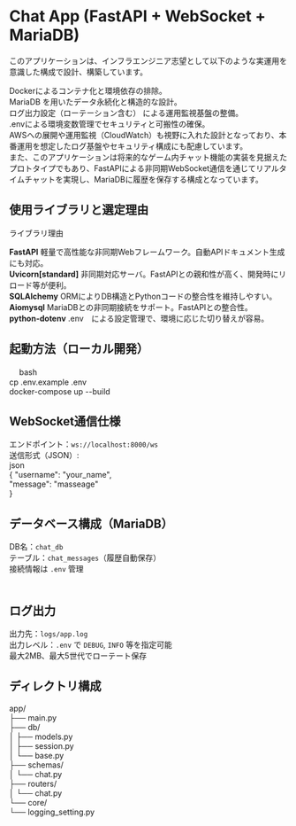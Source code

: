 # Chat App (FastAPI + WebSocket + MariaDB)
このアプリケーションは、インフラエンジニア志望として以下のような実運用を意識した構成で設計、構築しています。  

Dockerによるコンテナ化と環境依存の排除。  
MariaDB を用いたデータ永続化と構造的な設計。  
ログ出力設定（ローテーション含む） による運用監視基盤の整備。  
.envによる環境変数管理でセキュリティと可搬性の確保。  
AWSへの展開や運用監視（CloudWatch）も視野に入れた設計となっており、本番運用を想定したログ基盤やセキュリティ構成にも配慮しています。  
また、このアプリケーションは将来的なゲーム内チャット機能の実装を見据えたプロトタイプでもあり、FastAPIによる非同期WebSocket通信を通じてリアルタイムチャットを実現し、MariaDBに履歴を保存する構成となっています。  

## 使用ライブラリと選定理由  

ライブラリ理由  

**FastAPI** 軽量で高性能な非同期Webフレームワーク。自動APIドキュメント生成にも対応。  
**Uvicorn[standard]** 非同期対応サーバ。FastAPIとの親和性が高く、開発時にリロード等が便利。  
**SQLAlchemy** ORMによりDB構造とPythonコードの整合性を維持しやすい。  
**Aiomysql** MariaDBとの非同期接続をサポート。FastAPIとの整合性。  
**python-dotenv** .env　による設定管理で、環境に応じた切り替えが容易。  

##  起動方法（ローカル開発）  
　
bash  
cp .env.example .env  
docker-compose up --build  

## WebSocket通信仕様  

エンドポイント：`ws://localhost:8000/ws`  
送信形式（JSON）:  
json  
{
  "username": "your_name",  
  "message": "masseage"  
}  

## データベース構成（MariaDB）  

DB名：`chat_db`  
テーブル：`chat_messages`（履歴自動保存）  
接続情報は `.env` 管理  
　
## ログ出力  

出力先：`logs/app.log`  
出力レベル：`.env` で `DEBUG`, `INFO` 等を指定可能  
最大2MB、最大5世代でローテート保存  

## ディレクトリ構成  

app/  
├── main.py  
├── db/  
│   ├── models.py  
│   ├── session.py  
│   └── base.py  
├── schemas/  
│   └── chat.py  
├── routers/  
│   └── chat.py  
└── core/  
    └── logging_setting.py  
